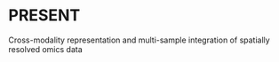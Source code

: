 # PRESENT
Cross-modality representation and multi-sample integration of spatially resolved omics data
